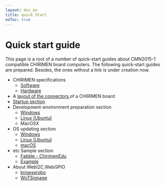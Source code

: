 ```yaml
---
layout: doc_en
title: quick Start
noToc: true
---
```

# Quick start guide
This page is a root of a number of quick-start guides about CMN2015-1 compatible CHIRIMEN board computers.  The following quick-start guides are prepared. Besides, the ones without a link is under creation now.

- CHIRIMEN specifications
  - [Software](CMNsoft_spec.html)
  - [Hardware](CMN2015-1_spec.html)
- A [ layout of the connectors ](board_connectors.html)of a CHIRIMEN board  
- [Startup section](basic_startup.html)
- Development-environment preparation section
  - [Windows](dev_windows.html)
  - [Linux (Ubuntu)](firmware_update_guide_for_linux.html)
  - MacOSX
- OS updating section
  - [Windows](firmware_update_guide_for_windows.html)
  - [Linux (Ubuntu)](firmware_update_guide_for_linux.html)
  - [macOS](firmware_update_guide_for_mac.html)
- etc Sample section
  - [Fabble - ChirimenEdu](http://fabble.cc/chirimenedu)
  - [Example](https://github.com/chirimen-oh/examples)
- About WebI2C,WebGPIO
  - [browserobo](https://github.com/browserobo/)
  - [WoTSignage](https://github.com/chirimen-oh/WoTSignage)
